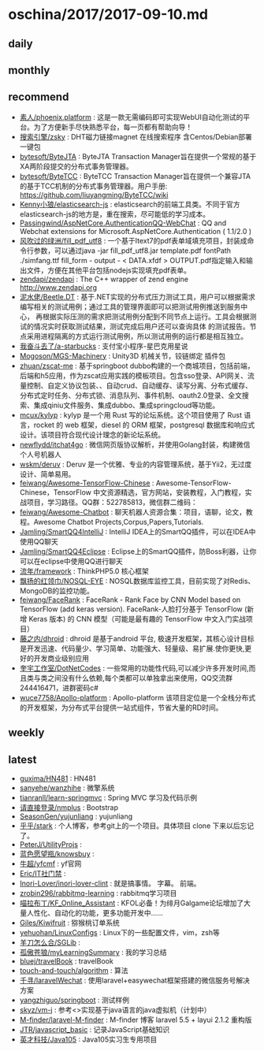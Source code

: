 # oschina/2017/2017-09-10.md



## daily



## monthly



## recommend

- [素人/phoenix.platform](http://git.oschina.net/mail126/phoenix.platform) : 这是一款无需编码即可实现WebUI自动化测试的平台。为了方便新手尽快熟悉平台，每一页都有帮助向导！
- [搜索引擎/zsky](http://git.oschina.net/SouSuoYinQing/zsky) : DHT磁力链接magnet 在线搜索程序 含Centos/Debian部署一键包
- [bytesoft/ByteJTA](http://git.oschina.net/bytesoft/ByteJTA) : ByteJTA Transaction Manager旨在提供一个常规的基于XA两阶段提交的分布式事务管理器。
- [bytesoft/ByteTCC](http://git.oschina.net/bytesoft/ByteTCC) : ByteTCC Transaction Manager旨在提供一个兼容JTA的基于TCC机制的分布式事务管理器。用户手册: https://github.com/liuyangming/ByteTCC/wiki
- [Kenny小狼/elasticsearch-js](http://git.oschina.net/kennylee/elasticsearch-js) : elasticsearch的前端工具类。不同于官方elasticsearch-js的地方是，重在搜索，尽可能低的学习成本。
- [Passingwind/AspNetCore.AuthenticationQQ-WebChat](http://git.oschina.net/PassingWind/AspNetCore.AuthenticationQQ-WebChat) : QQ and Webchat extensions for Microsoft.AspNetCore.Authentication ( 1.1/2.0 )
- [风吹过的绿洲/fill_pdf_utf8](http://git.oschina.net/jay_jiang/fill_pdf_utf8) : 一个基于Itext7的pdf表单域填充项目，封装成命令行参数，可以通过java -jar fill_pdf_utf8.jar template.pdf fontPath ./simfang.ttf fill_form - output - < DATA.xfdf > OUTPUT.pdf指定输入和输出文件，方便在其他平台包括nodejs实现填充pdf表单。
- [zendapi/zendapi](http://git.oschina.net/zendapi/zendapi) : The C++ wrapper of zend engine http://www.zendapi.org
- [泥水佬/Beetle.DT](http://git.oschina.net/ikende/Beetle.DT) : 基于.NET实现的分布式压力测试工具，用户可以根据需求编写相关的测试用例；通过工具的管理界面即可以把测试用例推送到服务中心， 再根据实际压测的需求把测试用例分配到不同节点上运行。工具会根据测试的情况实时获取测试结果，测试完成后用户还可以查询具体 的测试报告。节点采用进程隔离的方式运行测试用例，所以测试用例的运行都是相互独立。
- [我奋斗去了/a-starbucks](http://git.oschina.net/rockmusic/a-starbucks) : 支付宝小程序-星巴克用星说
- [Mogoson/MGS-Machinery](http://git.oschina.net/Mogoson/mgs-machinery) : Unity3D 机械关节，铰链绑定 插件包
- [zhuan/zscat-me](http://git.oschina.net/catshen/zscat_sw) : 基于springboot dubbo构建的一个商城项目，包括前端，后端和h5应用，作为zscat应用实践的模板项目。包含sso登录、API网关、流量控制、自定义协议包装、、自动crud、自动缓存、读写分离、分布式缓存、分布式定时任务、分布式锁、消息队列、事件机制、oauth2.0登录、全文搜索、集成qiniu文件服务、集成dubbo、集成springcloud等功能。
- [mcux/kylyp](http://git.oschina.net/mcux/kylyp) : kylyp 是一个用 Rust 写的论坛系统。这个项目使用了 Rust 语言，rocket 的 web 框架，diesel 的 ORM 框架，postgresql 数据库和响应式设计。该项目符合现代设计理念的新论坛系统。
- [newflydd/itchat4go](http://git.oschina.net/newflydd/itchat4go) : 微信网页版协议解析，并使用Golang封装，构建微信个人号机器人
- [wskm/deruv](http://git.oschina.net/wskm/deruv) : Deruv 是一个优雅、专业的内容管理系统，基于Yii2，无过度设计、简单易用。
- [feiwang/Awesome-TensorFlow-Chinese](http://git.oschina.net/fendouai/Awesome-TensorFlow-Chinese) : Awesome-TensorFlow-Chinese，TensorFlow 中文资源精选，官方网站，安装教程，入门教程，实战项目，学习路径。QQ群：522785813，微信群二维码：
- [feiwang/Awesome-Chatbot](http://git.oschina.net/fendouai/Awesome-Chatbot) : 聊天机器人资源合集：项目，语聊，论文，教程。Awesome Chatbot Projects,Corpus,Papers,Tutorials.
- [Jamling/SmartQQ4IntelliJ](http://git.oschina.net/jamling/SmartQQ4IntelliJ) : IntelliJ IDEA上的SmartQQ插件，可以在IDEA中使用QQ聊天
- [Jamling/SmartQQ4Eclipse](http://git.oschina.net/jamling/SmartQQ4Eclipse) : Eclipse上的SmartQQ插件，防Boss利器，让你可以在eclipse中使用QQ进行聊天
- [流年/framework](http://git.oschina.net/liu21st/framework) : ThinkPHP5.0 核心框架
- [飘扬的红领巾/NOSQL-EYE](http://git.oschina.net/redtie/nosqleye) : NOSQL数据库监控工具，目前实现了对Redis、MongoDB的监控功能。
- [feiwang/FaceRank](http://git.oschina.net/fendouai/FaceRank) : FaceRank - Rank Face by CNN Model based on TensorFlow (add keras version). FaceRank-人脸打分基于 TensorFlow (新增 Keras 版本) 的 CNN 模型（可能是最有趣的 TensorFlow 中文入门实战项目）
- [藤之内/dhroid](http://git.oschina.net/tengzhinei/dhroid) : dhroid 是基于android 平台, 极速开发框架，其核心设计目标是开发迅速、代码量少、学习简单、功能强大、轻量级、易扩展.使你更快,更好的开发商业级别应用
- [奎宇工作室/DotNetCodes](http://git.oschina.net/kuiyu/dotnetcodes) : 一些常用的功能性代码,可以减少许多开发时间,而且类与类之间没有什么依赖,每个类都可以单独拿出来使用，QQ交流群244416471，进群密码c#
- [wuce7758/Apollo-platform](http://git.oschina.net/wuce7758/Apollo) : Apollo-platform 该项目定位是一个全栈分布式的开发框架，为分布式平台提供一站式组件，节省大量的RD时间。


## weekly



## latest

- [guxima/HN481](http://git.oschina.net/guxima/HN481) : HN481
- [sanyehe/wanzhihe](http://git.oschina.net/sanyehe/wanzhihe) : 微擎系统
- [tianranll/learn-springmvc](http://git.oschina.net/tianranll/learn-springmvc) : Spring MVC 学习及代码示例
- [请直接登录/nmplus](http://git.oschina.net/cmsya/nmplus) : Bootstrap
- [SeasonGen/yujunliang](http://git.oschina.net/SeasonGen/yujunliang) : yujunliang
- [乎乎/stark](http://git.oschina.net/hodo/stark) : 个人博客，参考git上的一个项目。具体项目 clone 下来以后忘记了。
- [PeterJ/UtilityProjs](http://git.oschina.net/Peterj/UtilityProjs) : 
- [蓝色愿望瓶/knowsbuy](http://git.oschina.net/knowsbuy/knowsbuy) : 
- [牛超/yfcmf](http://git.oschina.net/null_809_6332/yfcmf) : yf官网
- [Eric/IT社门禁](http://git.oschina.net/ericen/ITSheMenJin) : 
- [Inori-Lover/inori-lover-clint](http://git.oschina.net/Inori-Lover/GaoShiQing) : 就是搞事情。 字幕。 前端。
- [zrobin296/rabbitmq-learning](http://git.oschina.net/zrobin296/rabbitmq-learning) : rabbitmq学习项目
- [喵拉布丁/KF_Online_Assistant](http://git.oschina.net/miaolapd/KF_Online_Assistant) : KFOL必备！为绯月Galgame论坛增加了大量人性化、自动化的功能，更多功能开发中……
- [Giles/Kiwifruit](http://git.oschina.net/giles/Kiwifruit) : 猕猴桃订单系统
- [yehuohan/LinuxConfigs](http://git.oschina.net/yehuohan/LinuxConfigs) : Linux下的一些配置文件，vim，zsh等
- [羊刀怎么合/SGLib](http://git.oschina.net/yangdao/SGLib) : 
- [孤傲苍狼/myLearningSummary](http://git.oschina.net/gacl/mylearningsummary) : 我的学习总结
- [bluej/travelBook](http://git.oschina.net/blue_phantom/travelBook) : travelBook
- [touch-and-touch/algorithm](http://git.oschina.net/jimozhejimo/algorithm) : 算法
- [千寻/laravelWechat](http://git.oschina.net/zhaojianhui/laravelWechat) : 使用laravel+easywechat框架搭建的微信服务号解决方案
- [yangzhiguo/springboot](http://git.oschina.net/_YZ/springboot) : 测试样例
- [skyz/vm-j](http://git.oschina.net/skyz/vm-j) : 参考<<jvm go>>实现基于java语言的java虚拟机（计划中）
- [M-finder/laravel-M-finder](http://git.oschina.net/M-finder/laravel-M-finder) : M-finder 博客 laravel 5.5 + layui 2.1.2 重构版
- [JTR/javascript_basic](http://git.oschina.net/jtr354/javascript_basic) : 记录JavaScript基础知识
- [英才科技/Java105](http://git.oschina.net/ychs168/Java105) : Java105实习生专用项目